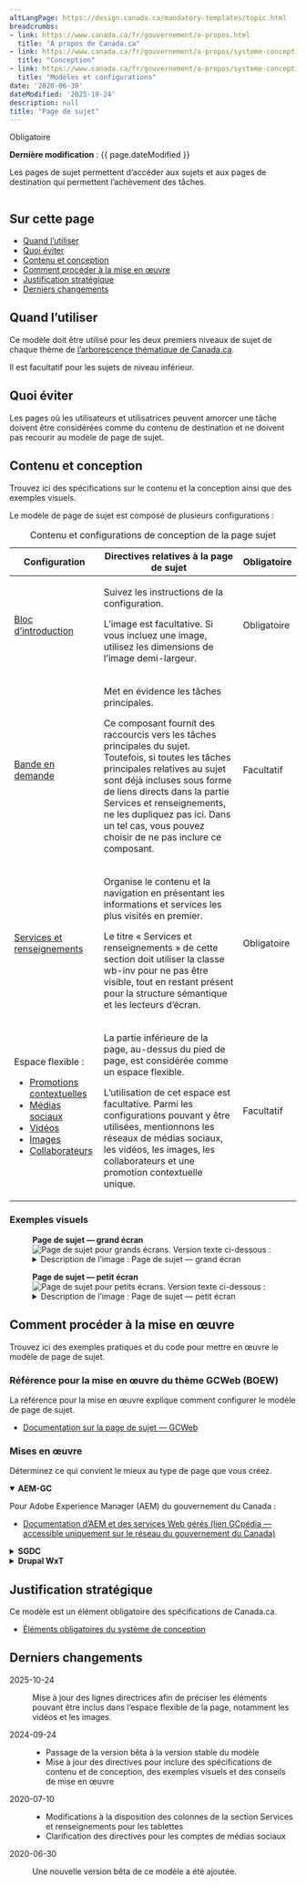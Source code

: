 ```yaml
---
altLangPage: https://design.canada.ca/mandatory-templates/topic.html
breadcrumbs:
- link: https://www.canada.ca/fr/gouvernement/a-propos.html
  title: "À propos de Canada.ca"
- link: https://www.canada.ca/fr/gouvernement/a-propos/systeme-conception.html
  title: "Conception"
- link: https://www.canada.ca/fr/gouvernement/a-propos/systeme-conception/bibliotheque-modeles.html
  title: "Modèles et configurations"
date: '2020-06-30'
dateModified: '2025-10-24'
description: null
title: "Page de sujet"
---
```

<p><span class="label label-danger">Obligatoire</span></p>
<p><strong>Dernière modification</strong>&nbsp;: {{ page.dateModified }}</p>
<p>Les pages de sujet permettent d’accéder aux sujets et aux pages de destination qui permettent l’achèvement des tâches.</p>

<div class="pattern-demo mrgn-tp-lg mrgn-bttm-xl"><img src="../images/topic-page-crop-fr.png" class="img-responsive" alt="" /></div>

<section>
  <h2>Sur cette page</h2>
  <ul>
    <li><a href="#use">Quand l’utiliser</a></li>
    <li><a href="#avoid">Quoi éviter</a></li>
    <li><a href="#design">Contenu et conception</a></li>
    <li><a href="#implement">Comment procéder à la mise en œuvre</a></li>
    <li><a href="#research">Justification stratégique </a></li>
    <li><a href="#changes">Derniers changements</a></li>
</ul>
</section>

<section>
  <h2 id="use">Quand l’utiliser</h2>
  <p>Ce modèle doit être utilisé pour les deux premiers niveaux de sujet de chaque thème de <a href="https://www.canada.ca/fr/gouvernement/a-propos/systeme-conception/arborescence-thematique-types-contenu.html#tree">l’arborescence thématique de Canada.ca</a>.</p>
  <p>Il est facultatif pour les sujets de niveau inférieur.</p>
</section>

<section>
  <h2 id="avoid">Quoi éviter</h2>
  <p>Les pages où les utilisateurs et utilisatrices peuvent amorcer une tâche doivent être considérées comme du contenu de destination et ne doivent pas recourir au modèle de page de sujet.</p>
</section>

<section>
  <h2 id="design">Contenu et conception</h2>
  <p>Trouvez ici des spécifications sur le contenu et la conception ainsi que des exemples visuels.</p>
  <p>Le modèle de page de sujet est composé de plusieurs configurations&nbsp;:</p>
  <div class="row mrgn-tp-lg">
    <div class="col-md-12">
      <div class="panel panel-default">
        <table class="table table-striped" id="ilp-01" aria-live="polite">
          <caption class="wb-inv">Contenu et configurations de conception de la page sujet</caption>
          <thead>
            <tr>
              <th class="col-md-3">Configuration</th>
              <th class="col-md-7">Directives relatives à la page de sujet</th>
              <th class="col-md-2 text-center">Obligatoire</th>
            </tr>
          </thead>
          <tbody>
            <tr>
              <td><a href="../configurations-conception-communes/bloc-introduction.html">Bloc d’introduction</a></td>
              <td>
                <p>Suivez les instructions de la configuration.</p>
                <p>L’image est facultative. Si vous incluez une image, utilisez les dimensions de l’image demi-largeur.</p>
              </td>
              <td class="text-center"><span class="far fa-check-circle text-success"></span><span class="wb-inv"> Obligatoire</span></td>
            </tr>
            <tr>
              <td><a href="../configurations-conception-communes/en-demande.html">Bande en demande</a></td>
              <td>
                <p>Met en évidence les tâches principales.</p>
                <p>Ce composant fournit des raccourcis vers les tâches principales du sujet. Toutefois, si toutes les tâches principales relatives au sujet sont déjà incluses sous forme de liens directs dans la partie Services et renseignements, ne les dupliquez pas ici. Dans un tel cas, vous pouvez choisir de ne pas inclure ce composant.</p>
              </td>
              <td class="text-center">Facultatif</td>
            </tr>
            <tr>
              <td><a href="../configurations-conception-communes/services-renseignements.html">Services et renseignements</a></td>
              <td>
                <p>Organise le contenu et la navigation en présentant les informations et services les plus visités en premier.</p>
                <p>Le titre « Services et renseignements » de cette section doit utiliser la classe wb-inv pour ne pas être visible, tout en restant présent pour la structure sémantique et les lecteurs d’écran.</p>
              </td>
              <td class="text-center"><span class="far fa-check-circle text-success"></span><span class="wb-inv"> Obligatoire</span></td>
            </tr>
            <tr>
              <td>Espace flexible&nbsp;:<br />
                <ul>
                  <li><a href="../configurations-conception-communes/vignettes-promotionnelles.html">Promotions contextuelles</a></li>
                  <li><a href="../configurations-conception-communes/bloc-medias-sociaux.html">Médias sociaux</a></li>
                  <li><a href="../configurations-conception-communes/multimedia.html">Vidéos</a></li>
                  <li><a href="../configurations-conception-communes/images.html">Images</a></li>
                  <li><a href="../configurations-conception-communes/collaborateurs.html">Collaborateurs</a></li>
                </ul>
              </td>
              <td>
                <p>La partie inférieure de la page, au-dessus du pied de page, est considérée comme un espace flexible.</p>
                <p>L’utilisation de cet espace est facultative. Parmi les configurations pouvant y être utilisées, mentionnons les réseaux de médias sociaux, les vidéos, les images, les collaborateurs et une promotion contextuelle unique.</p>
              </td>
              <td class="text-center">Facultatif</td>
            </tr>
          </tbody>
        </table>
      </div>
    </div>
  </div>
  <h3>Exemples visuels</h3>
  <div class="pattern-demo mrgn-tp-md mrgn-bttm-md">
    <figure class="mrgn-tp-md mrgn-bttm-lg">
      <figcaption><b>Page de sujet — grand écran</b></figcaption>
      <img src="../images/topic-page-large-fr.png" class="img-responsive" alt="Page de sujet pour grands écrans. Version texte ci-dessous&nbsp;:" />
      <details>
        <summary>Description de l’image&nbsp;: Page de sujet — grand écran</summary>
        <p>La page de sujet commence par un bloc d’introduction. Le [titre du sujet] est affiché dans le style standard H1 de Canada.ca. Après cela, 1 à 2 phrases décrivent les sujets et les principales tâches accessibles sur la page. À droite se trouve une image avec des dimensions de 520 px sur 200 px.</p>
        <p>Sous le bloc d’introduction se trouve une bande En demande avec deux colonnes de liens (trois dans chaque rangée). Les liens mènent aux tâches principales.</p>
        <p>En dessous de la bande En demande se trouve la configuration Services et renseignements. Il s’agit de trois colonnes, avec trois sujets dans chaque colonne. Le sujet commence par un titre sous forme d’hyperlien, suivi d’une description. Les instructions pour la description sont les suivantes&nbsp;: utilisez des verbes d’action ou énumérez simplement des mots-clés pour résumer les informations ou les tâches qui peuvent être accomplies sur la page à laquelle le lien renvoie.</p>
        <p>Une promotion contextuelle se trouve sous la configuration Services et renseignements. Elle comprend une image positionnée à gauche, dont les dimensions sont de 360 px sur 203 px. À droite de l’image se trouve un titre en hyperlien pour l’élément vedette, suivi d’une brève description de celui-ci.</p>
        <p>À droite de la promotion contextuelle se trouve le composant Médias sociaux. Son titre est «&nbsp;Dans les médias sociaux&nbsp;». Il comprend cinq icônes&nbsp;: Facebook, X, YouTube, Instagram, LinkedIn. À côté de chaque icône se trouve le nom du compte en hyperlien. Sous les icônes se trouve un lien intitulé «&nbsp;D’autres moyens de rester en contact&nbsp;». </p>
        <p>En bas de la page, juste au-dessus du champ «&nbsp;Date de modification&nbsp;» et du pied de page, se trouve la configuration Collaborateurs. Elle est alignée à gauche. Elle est composée du texte «&nbsp;De&nbsp;:&nbsp;» suivi d’un hyperlien intitulé «&nbsp;[Ministère ou organisme]&nbsp;», le tout étant présenté horizontalement.</p>
      </details>
    </figure>
  </div>
  <div class="pattern-demo mrgn-tp-md mrgn-bttm-md">
    <figure class="mrgn-tp-md mrgn-bttm-lg">
      <figcaption><b>Page de sujet — petit écran</b></figcaption>
      <img src="../images/topic-page-sm-fr.png" class="img-responsive" alt="Page de sujet pour petits écrans. Version texte ci-dessous&nbsp;:" />
      <details>
        <summary>Description de l’image&nbsp;: Page de sujet — petit écran</summary>
        <p>La page de sujet commence par un bloc d’introduction. Le [titre du sujet] est affiché dans le style standard H1 de Canada.ca. Après cela, 1 à 2 phrases décrivent les sujets et les principales tâches accessibles sur la page.</p>
        <p>Sous le bloc d’introduction se trouve une bande En demande avec une colonne de liens (six au total). Les liens mènent aux tâches principales.</p>
        <p>En dessous de la bande En demande se trouve la configuration Services et renseignements. Il s’agit d’une colonne, avec neuf sujets au total. Le sujet commence par un titre sous forme d’hyperlien, suivi d’une description. Les instructions pour la description sont les suivantes&nbsp;: utilisez des verbes d’action ou énumérez simplement des mots-clés pour résumer les informations ou les tâches qui peuvent être accomplies sur la page à laquelle le lien renvoie.</p>
        <p>Une promotion contextuelle se trouve sous la configuration Services et renseignements. L’image de la promotion apparaît en premier, avec des dimensions de 360 px sur 203 px. En dessous de l’image se trouve un titre en hyperlien pour l’élément vedette, suivi d’une brève description de celui-ci.</p>
        <p>En dessous de la promotion contextuelle se trouve le composant Médias sociaux. Son titre est «&nbsp;Dans les médias sociaux&nbsp;». Il comprend cinq icônes&nbsp;: Facebook, X, YouTube, Instagram, LinkedIn. À côté de chaque icône se trouve le nom du compte en hyperlien. Sous les icônes se trouve un lien intitulé «&nbsp;D’autres moyens de rester en contact&nbsp;».</p>
        <p>En bas de la page, juste au-dessus du champ «&nbsp;Date de modification&nbsp;» et du pied de page, se trouve la configuration Collaborateurs. Elle est alignée à gauche. Elle est composée du texte «&nbsp;De&nbsp;:&nbsp;» suivi d’un hyperlien intitulé «&nbsp;[Ministère ou organisme]&nbsp;», le tout étant présenté verticalement.</p>
      </details>
    </figure>
  </div>
</section>
<section>
  <h2 id="implement">Comment procéder à la mise en œuvre</h2>
  <p>Trouvez ici des exemples pratiques et du code pour mettre en œuvre le modèle de page de sujet.</p>

  <h3>Référence pour la mise en œuvre du thème GCWeb (BOEW)</h3>
  <p>La référence pour la mise en œuvre explique comment configurer le modèle de page de sujet.</p>
  <ul>
    <li><a href="https://wet-boew.github.io/GCWeb/templates/topic/topic-doc-fr.html">Documentation sur la page de sujet — GCWeb</a></li>
  </ul>

  <h3>Mises en œuvre</h3>
  <p>Déterminez ce qui convient le mieux au type de page que vous créez.</p>
  <div class="row">
    <div class="col-md-8">
      <div class="wb-tabs mrgn-tp-lg">
        <div class="tabpanels">
          <details id="004" open="open">
            <summary><strong>AEM-GC</strong></summary>
            <p class="mrgn-tp-lg">Pour Adobe Experience Manager (AEM) du gouvernement du Canada&nbsp;:</p>
            <ul>
              <li>
                <a href="https://www.gcpedia.gc.ca/wiki/Documentation_d%27AEM_spécifique_au_GC_6.5">Documentation d’AEM et des services Web gérés (lien GCpédia — accessible uniquement sur le réseau du gouvernement du Canada)</a>
              </li>
            </ul>
          </details>
          <details id="005">
            <summary><strong>SGDC</strong></summary>
            <p class="mrgn-tp-lg">Pour la solution de gabarits à déploiement centralisé (SGDC)&nbsp;:</p>
            <ul>
              <li><a href="https://cenw-wscoe.github.io/sgdc-cdts/docs/index-fr.html">Documentation de la SGDC</a></li>
            </ul>
          </details>
          <details id="006">
            <summary><strong>Drupal WxT</strong></summary>
            <p class="mrgn-tp-lg">Pour Drupal WxT&nbsp;:</p>
            <ul>
              <li><a href="https://drupalwxt.github.io/">Documentation de Drupal WxT (en anglais seulement)</a></li>
            </ul>
          </details>
        </div>
      </div>
    </div>
  </div>
</section>

<section>
  <h2 id="research">Justification stratégique</h2>
  <p>Ce modèle est un élément obligatoire des spécifications de Canada.ca.</p>
  <ul>
    <li><a href="https://conception.canada.ca/specifications/elements-obligatoires.html">Éléments obligatoires du système de conception</a></li>
  </ul>
</section>

<section>
  <h2 id="changes">Derniers changements</h2>
  <dl class="dl-horizontal">
    <dt><time>2025-10-24</time></dt>
    <dd>
      <p>Mise à jour des lignes directrices afin de préciser les éléments pouvant être inclus dans l’espace flexible de la page, notamment les vidéos et les images.</p>
    </dd>
    <dt><time>2024-09-24</time></dt>
    <dd>
      <ul>
        <li>Passage de la version bêta à la version stable du modèle</li>
        <li>Mise à jour des directives pour inclure des spécifications de contenu et de conception, des exemples visuels et des conseils de mise en œuvre</li>
      </ul>
    </dd>
    <dt><time>2020-07-10</time></dt>
    <dd>
      <ul>
        <li>Modifications à la disposition des colonnes de la section Services et renseignements pour les tablettes</li>
        <li>Clarification des directives pour les comptes de médias sociaux</li>
      </ul>
    </dd>
    <dt><time>2020-06-30</time></dt>
    <dd>
      <p>Une nouvelle version bêta de ce modèle a été ajoutée.</p>
    </dd>
  </dl>
</section>
